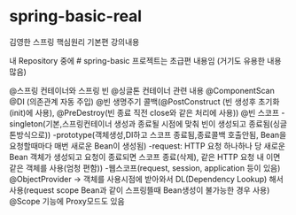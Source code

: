 # spring-basic-real
김영한 스프링 핵심원리 기본편 강의내용

내 Repository 중에 # spring-basic 프로젝트는 초급편 내용임 (거기도 유용한 내용 많음)

@스프링 컨테이너와 스프링 빈
@싱글톤 컨테이너 관련 내용
@ComponentScan
@DI (의존관계 자동 주입)
@빈 생명주기 콜백(@PostConstruct (빈 생성후 초기화(init)에 사용), @PreDestroy(빈 종료 직전 close와 같은 처리에 사용))
@빈 스코프
          -singleton(기본,스프링컨테이너 생성과 종료될 시점에 맞춰 빈이 생성되고 종료됨(싱글톤방식으로))
          -prototype(객체생성,DI하고 스코프 종료됨,종료콜백 호출안됨, Bean을 요청할때마다 매번 새로운 Bean이 생성됨)
          -request: HTTP 요청 하나하나 당 새로운 Bean 객체가 생성되고 요청이 종료되면 스코프 종료(삭제), 같은 HTTP 요청 내 이면 같은 객체를 사용(엄청 편함))
          -웹스코프(request, session, application 등이 있음) 
@ObjectProvider -> 객체를 사용시점에 받아와서 DL(Dependency Lookup) 해서 사용(request scope Bean과 같이 스프링뜰때 Bean생성이 불가능한 경우 사용)
@Scope 기능에 Proxy모드도 있음

